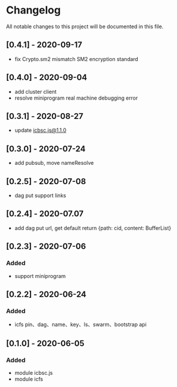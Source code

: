 # Changelog

All notable changes to this project will be documented in this file.

## [0.4.1] - 2020-09-17

- fix Crypto.sm2 mismatch SM2 encryption standard

## [0.4.0] - 2020-09-04

- add cluster client
- resolve miniprogram real machine debugging error

## [0.3.1] - 2020-08-27

- update icbsc.js@1.1.0

## [0.3.0] - 2020-07-24

- add pubsub, move nameResolve

## [0.2.5] - 2020-07-08

- dag put support links 

## [0.2.4] - 2020-07.07

- add dag put url, get default return {path: cid, content: BufferList}

## [0.2.3] - 2020-07-06

### Added

- support miniprogram

## [0.2.2] - 2020-06-24

### Added

- icfs pin、dag、name、key、ls、swarm、bootstrap api 

## [0.1.0] - 2020-06-05

### Added

- module icbsc.js
- module icfs

